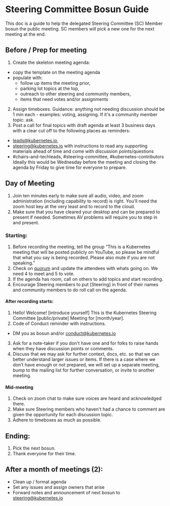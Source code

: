# Steering Committee Bosun Guide  

This doc is a guide to help the delegated Steering Committee (SC) Member bosun
the public meeting. SC members will pick a new one for the next meeting at the
end.  

## Before / Prep for meeting 
1. Create the skeleton meeting agenda:
- copy the template on the meeting agenda 
- populate with: 
  - follow up items the meeting prior,
  - parking lot topics at the top, 
  - outreach to other steering and community members,
  - items that need votes and/or assignments  
2. Assign timeboxes. Guidance: anything not needing discussion should be 1 min
each - examples: voting, assigning. If it's a community member topic: ask. 
3. Post a call for final topics with draft agenda at least 3 business days with
a clear cut off to the following places as reminders:
  - leads@kubernetes.io, 
  - steering@kubernetes.io with instructions to read any supporting materials 
  ahead of time and come with discussion points/questions  
  - #chairs-and-techleads, #steering-committee, #kubernetes-contributors
Ideally this would be Wednesday before the meeting and closing the agenda by 
Friday to give time for everyone to prepare.  

## Day of Meeting 

1. Join ten minutes early to make sure all audio, video, and zoom
administration (including capability to record) is right. You'll need the zoom 
host key at the very least and to record to the cloud.  
2. Make sure that you have cleared your desktop and can be prepared to present
if needed. Sometimes AV problems will require you to step in and present.
### Starting:
1. Before recording the meeting, tell the group “This is a Kubernetes meeting
that will be posted publicly on YouTube, so please be mindful that what you say
is being recorded. Please also mute if you are not speaking.” 
2. Check on [quorum] and update the attendees with whats going on. We need 4 to
meet and 5 to vote. 
3. If the agenda has room, call on others to add topics and start recording.
4. Encourage Steering members to put [Steering] in front of their names and 
community members to do roll call on the agenda. 
#### After recording starts:
1. Hello! Welcome! [introduce yourself] This is the Kubernetes Steering
Committee [public/private] Meeting for [month/year].
2. Code of Conduct reminder with instructions.
  - DM you as bosun and/or conduct@kubernetes.io
3. Ask for a note-taker if you don't have one and for folks to raise hands when
they have discussion points or comments.
4. Discuss that we may ask for further context, docs, etc. so that we can better
 understand larger issues or items. If there is a case where we don’t have
 enough or not prepared, we will set up a separate meeting, bump to the mailing
 list for further conversation, or invite to another meeting.
#### Mid-meeting
1. Check on zoom chat to make sure voices are heard and acknowledged there.
2. Make sure Steering members who haven't had a chance to comment are given the
opportunity for each discussion topic. 
3. Adhere to timeboxes as much as possible.  
## Ending:
1. Pick the next bosun.  
2. Thank everyone for their time.  

## After a month of meetings (2):

- Clean up / format agenda 
- Set any issues and assign owners that arise
- Forward notes and announcement of next bosun to steering@kubernetes.io


[quorum]: ./charter.md#quorum
